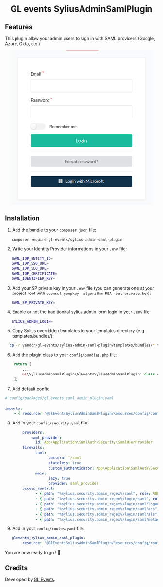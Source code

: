 <h1 align="center">GL events SyliusAdminSamlPlugin</h1>


## Features

This plugin allow your admin users to sign in with SAML providers (Google, Azure, Okta, etc.)

<p align="center">
    <img src="docs/login.png" alt="Form admin login" />
</p>

## Installation

1. Add the bundle to your `composer.json` file:
 ```bash
    composer require gl-events/sylius-admin-saml-plugin
  ```
2. Write your Identity Provider informations in your `.env` file:
 ```bash
    SAML_IDP_ENTITY_ID=
    SAML_IDP_SSO_URL=
    SAML_IDP_SLO_URL=
    SAML_IDP_CERTIFICATE=
    SAML_IDENTIFIER_KEY=
```
3. Add your SP private key in your `.env` file (you can generate one at your project root with `openssl genpkey -algorithm RSA -out private.key`):
 ```bash
    SAML_SP_PRIVATE_KEY=
```
4. Enable or not the traditionnal sylius admin form login in your `.env` file:
 ```bash
    SYLIUS_ADMIN_LOGIN=
```

5. Copy Sylius overridden templates to your templates directory (e.g templates/bundles/):

```bash
  cp -r vendor/gl-events/sylius-admin-saml-plugin/templates/bundles/* templates/bundles/
```

6. Add the plugin class to your `config/bundles.php` file:
    
```php
    return [
        ...
        GL\SyliusAdminSamlPlugin\GlEventsSyliusAdminSamlPlugin::class => ['all' => true],
    ];
```
7. Add default config

```yaml
# config/packages/gl_events_saml_admin_plugin.yaml

imports:
    - { resource: "@GlEventsSyliusAdminSamlPlugin/Resources/config/config.yaml" }


```

8. Add in your `config/security.yaml` file:

```yaml
        providers:
            saml_provider:
              id: App\Application\SamlAuth\Security\SamlUserProvider
        firewalls:
              saml:
                    pattern: ^/saml
                    stateless: true
                    custom_authenticator: App\Application\SamlAuth\Security\SamlAuthenticator
              main:
                    lazy: true
                    provider: saml_provider
        access_control:
              - { path: "%sylius.security.admin_regex%/saml", role: ROLE_SUPER_ADMIN }
              - { path: "%sylius.security.admin_regex%/login/saml", role: PUBLIC_ACCESS }
              - { path: "%sylius.security.admin_regex%/login/saml/logout", role: PUBLIC_ACCESS }
              - { path: "%sylius.security.admin_regex%/login/saml/acs", role: PUBLIC_ACCESS }
              - { path: "%sylius.security.admin_regex%/login/saml/sls", role: PUBLIC_ACCESS }
              - { path: "%sylius.security.admin_regex%/login/saml/metadata", role: PUBLIC_ACCESS }

```

9. Add in your `config/routes.yaml` file:

```yaml
   glevents_sylius_admin_saml_plugin:
        resource: "@GlEventsSyliusAdminSamlPlugin/Resources/config/routing.yml"
```
You are now ready to go  ! 🚀

## Credits

Developed by [GL Events](https://gl-events.com/).
